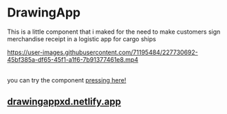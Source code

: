 # DrawingApp
This is a little component that i maked for the need to make customers sign merchandise receipt in a logistic app for cargo ships





https://user-images.githubusercontent.com/71195484/227730692-45bf385a-df65-45f1-a1f6-7b91377461e8.mp4


<br/>
you can try the component <a href="drawingappxd.netlify.app" >pressing here!</a>



## <a href="drawingappxd.netlify.app"> drawingappxd.netlify.app </a>
